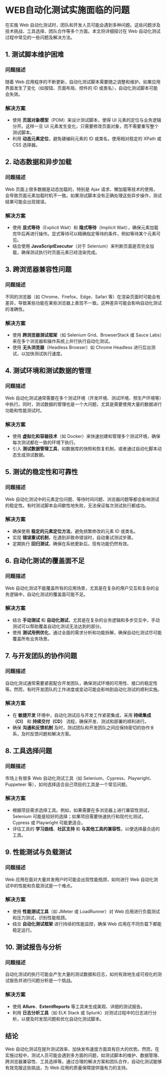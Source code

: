 # WEB自动化测试实施面临的问题

在实施 Web 自动化测试时，团队和开发人员可能会遇到多种问题。这些问题涉及技术挑战、工具选择、团队合作等多个方面。本文将详细探讨在 Web 自动化测试过程中常见的一些问题及解决方法。

## 1. 测试脚本维护困难

### 问题描述
随着 Web 应用程序的不断更新，自动化测试脚本需要随之调整和维护。如果应用界面发生了变化（如按钮、页面布局、控件的 ID 或类名），自动化测试脚本可能会失效。

### 解决方案
- 使用 **页面对象模型**（POM）来设计测试脚本，使得 UI 元素的定位与业务逻辑分开。这样一旦 UI 元素发生变化，只需要修改页面对象，而不需要重写整个测试脚本。
- 利用 **动态元素定位**，避免硬编码元素的 ID 或类名，使用相对稳定的 XPath 或 CSS 选择器。

## 2. 动态数据和异步加载

### 问题描述
Web 页面上很多数据是动态加载的，特别是 Ajax 请求、懒加载等技术的使用，会导致页面元素加载时机不一致。如果测试脚本没有正确处理这些异步操作，测试结果可能会出现错误。

### 解决方案
- 使用 **显式等待**（Explicit Wait）和 **隐式等待**（Implicit Wait），确保元素加载完毕后再进行操作。显式等待可以精确指定等待的条件，例如等待某个元素可见。
- 结合使用 **JavaScriptExecutor**（对于 Selenium）来判断页面是否完全加载，确保测试执行时页面元素已经渲染完成。

## 3. 跨浏览器兼容性问题

### 问题描述
不同的浏览器（如 Chrome、Firefox、Edge、Safari 等）在渲染页面时可能会有差异，导致某些功能在某些浏览器上表现不一致。这种差异可能会影响自动化测试的准确性。

### 解决方案
- 使用 **跨浏览器测试框架**（如 Selenium Grid、BrowserStack 或 Sauce Labs）来在多个浏览器和操作系统上并行执行自动化测试。
- 使用 **无头浏览器**（Headless Browser）如 Chrome Headless 进行后台测试，以加快测试执行速度。

## 4. 测试环境和测试数据的管理

### 问题描述
Web 自动化测试通常需要在多个测试环境（开发环境、测试环境、预生产环境等）中执行。同时，测试数据的管理也是一个大问题，尤其是需要使用大量的数据进行功能和性能测试时。

### 解决方案
- 使用 **虚拟化和容器技术**（如 Docker）来快速创建和管理多个测试环境，确保每次测试都在一致的环境下执行。
- 引入 **测试数据管理工具**，如数据库的快照和恢复机制，或者通过自动化脚本动态生成测试数据。

## 5. 测试的稳定性和可靠性

### 问题描述
Web 自动化测试中的元素定位问题、等待时间问题、浏览器问题等都会影响测试的稳定性。有时测试脚本会间歇性地失败，无法保证每次测试执行都成功。

### 解决方案
- 确保使用 **稳定的元素定位方法**，避免频繁修改的元素 ID 或类名。
- 实现 **错误重试机制**，在遇到非致命错误时，自动重试测试步骤。
- 定期执行 **回归测试**，确保在系统更新后，现有功能仍然有效。

## 6. 自动化测试的覆盖面不足

### 问题描述
Web 自动化测试不能覆盖所有的应用场景，尤其是在复杂的用户交互和复杂的业务逻辑中，自动化测试的覆盖面可能不足。

### 解决方案
- 结合 **手动测试** 和 **自动化测试**，尤其是在复杂的业务逻辑和多步交互中，手动测试可以帮助覆盖自动化测试无法达到的部分。
- 使用 **测试用例优化**，通过全面的需求分析和功能拆解，确保自动化测试尽可能覆盖所有业务场景。

## 7. 与开发团队的协作问题

### 问题描述
自动化测试通常需要紧密配合开发团队，确保测试环境的可用性、接口的稳定性等。然而，有时开发团队的工作进度或变动可能会影响到自动化测试的顺利实施。

### 解决方案
- 在 **敏捷开发** 环境中，自动化测试应与开发工作紧密集成，采用 **持续集成（CI）** 和 **持续交付（CD）** 流程，确保开发、测试和部署的顺利进行。
- 确保 **沟通和反馈机制** 及时，测试团队和开发团队之间应保持密切的协作关系，及时反馈问题和解决方案。

## 8. 工具选择问题

### 问题描述
市场上有很多 Web 自动化测试工具（如 Selenium、Cypress、Playwright、Puppeteer 等），如何选择适合自己项目的工具是一个常见问题。

### 解决方案
- 根据项目需求选择工具。例如，如果需要在多浏览器上进行兼容性测试，Selenium 可能是较好的选择；如果项目需要快速执行和现代化测试，Cypress 或 Playwright 可能更适合。
- 评估工具的 **学习曲线**、**社区支持** 和 **与其他工具的兼容性**，以便选择最合适的工具。

## 9. 性能测试与负载测试

### 问题描述
Web 应用在面对大量并发用户时可能会出现性能瓶颈，如何进行 Web 自动化测试中的性能和负载测试是一个难点。

### 解决方案
- 使用 **性能测试工具**（如 JMeter 或 LoadRunner）对 Web 应用进行负载测试和压力测试，识别性能瓶颈。
- 结合 **自动化测试框架** 进行持续的性能监控，确保 Web 应用在不同负载下都能稳定运行。

## 10. 测试报告与分析

### 问题描述
自动化测试的执行可能会产生大量的测试数据和日志，如何有效地生成可视化的测试报告并进行问题分析是一个挑战。

### 解决方案
- 使用 **Allure**、**ExtentReports** 等工具来生成美观、详细的测试报告。
- 利用 **日志分析工具**（如 ELK Stack 或 Splunk）对测试过程中的日志进行分析，以便及时发现问题和优化自动化测试脚本。

## 结论

Web 自动化测试在提升测试效率、加快发布速度方面具有巨大的优势。然而，在实施过程中，测试人员可能会遇到多方面的问题，如测试脚本的维护、数据管理、跨浏览器兼容性、工具选择等。通过合理的解决方案和团队合作，自动化测试能够有效克服这些挑战，为 Web 应用的质量保障提供强有力的支持。

